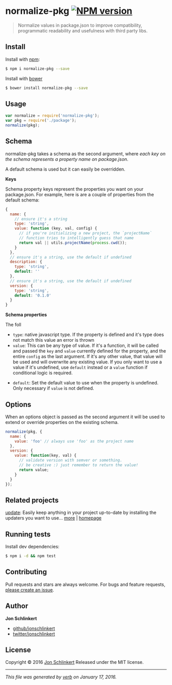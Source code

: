 # normalize-pkg [![NPM version](https://img.shields.io/npm/v/normalize-pkg.svg)](https://www.npmjs.com/package/normalize-pkg)

> Normalize values in package.json to improve compatibility, programmatic readability and usefulness with third party libs.

## Install

Install with [npm](https://www.npmjs.com/):

```sh
$ npm i normalize-pkg --save
```

Install with [bower](http://bower.io/)

```sh
$ bower install normalize-pkg --save
```

## Usage

```js
var normalize = require('normalize-pkg');
var pkg = require('./package');
normalize(pkg);
```

## Schema

normalize-pkg takes a schema as the second argument, where _each key on the schema represents a property name on package.json_.

A default schema is used but it can easily be overridden.

**Keys**

Schema property keys represent the properties you want on your package.json. For example, here is are a couple of properties from the default schema:

```js
{
  name: {
    // ensure it's a string
    type: 'string',
    value: function (key, val, config) {
      // if you're initializing a new project, the `projectName`
      // function tries to intelligently guess that name
      return val || utils.projectName(process.cwd());
    }
  },
  // ensure it's a string, use the default if undefined
  description: {
    type: 'string',
    default: ''
  },
  // ensure it's a string, use the default if undefined
  version: {
    type: 'string',
    default: '0.1.0'
  }
}
```

**Schema properties**

The foll

* `type`: native javascript type. If the property is defined and it's type does not match this value an error is thrown
* `value`: This can be any type of value. If it's a function, it will be called and passed the `key` and `value` currently defined for the property, and the entire `config` as the last argument. If it's any other value, that value will be used and will overwrite any existing value. If you only want to use a value if it's undefined, use `default` instead or a `value` function if conditional logic is required.
+ `default`: Set the default value to use when the property is undefined. Only necessary if `value` is not defined.

## Options

When an options object is passed as the second argument it will be used to extend or override properties on the existing schema.

```js
normalize(pkg, {
  name: {
    value: 'foo' // always use 'foo' as the project name
  },
  version: {
    value: function(key, val) {
      // validate version with semver or something. 
      // be creative :) just remember to return the value!
      return value;
    }
  }
});
```

## Related projects

[update](https://www.npmjs.com/package/update): Easily keep anything in your project up-to-date by installing the updaters you want to use… [more](https://www.npmjs.com/package/update) | [homepage](https://github.com/update/update)

## Running tests

Install dev dependencies:

```sh
$ npm i -d && npm test
```

## Contributing

Pull requests and stars are always welcome. For bugs and feature requests, [please create an issue](https://github.com/jonschlinkert/normalize-pkg/issues/new).

## Author

**Jon Schlinkert**

* [github/jonschlinkert](https://github.com/jonschlinkert)
* [twitter/jonschlinkert](http://twitter.com/jonschlinkert)

## License

Copyright © 2016 [Jon Schlinkert](https://github.com/jonschlinkert)
Released under the MIT license.

***

_This file was generated by [verb](https://github.com/verbose/verb) on January 17, 2016._